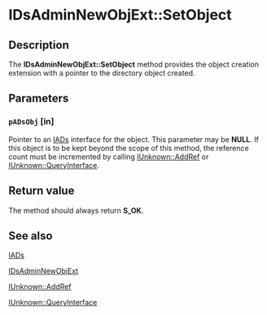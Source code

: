 # IDsAdminNewObjExt::SetObject

## Description

The **IDsAdminNewObjExt::SetObject** method provides the object creation extension with a pointer to the directory object created.

## Parameters

### `pADsObj` [in]

Pointer to an [IADs](https://learn.microsoft.com/windows/desktop/api/iads/nn-iads-iads) interface for the object. This parameter may be **NULL**. If this object is to be kept beyond the scope of this method, the reference count must be incremented by calling [IUnknown::AddRef](https://learn.microsoft.com/windows/desktop/api/unknwn/nf-unknwn-iunknown-addref) or [IUnknown::QueryInterface](https://learn.microsoft.com/windows/desktop/api/unknwn/nf-unknwn-iunknown-queryinterface(q)).

## Return value

The method should always return **S_OK**.

## See also

[IADs](https://learn.microsoft.com/windows/desktop/api/iads/nn-iads-iads)

[IDsAdminNewObjExt](https://learn.microsoft.com/windows/desktop/api/dsadmin/nn-dsadmin-idsadminnewobjext)

[IUnknown::AddRef](https://learn.microsoft.com/windows/desktop/api/unknwn/nf-unknwn-iunknown-addref)

[IUnknown::QueryInterface](https://learn.microsoft.com/windows/desktop/api/unknwn/nf-unknwn-iunknown-queryinterface(q))